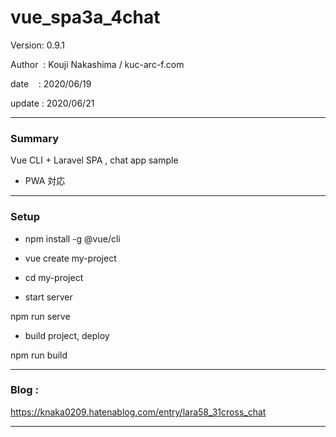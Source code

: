 ﻿# vue_spa3a_4chat

 Version: 0.9.1

 Author  : Kouji Nakashima / kuc-arc-f.com

 date    : 2020/06/19

 update  : 2020/06/21

***
### Summary

Vue CLI + Laravel SPA , chat app sample

* PWA 対応

***
### Setup

* npm install -g @vue/cli

* vue create my-project

* cd my-project

* start server

npm run serve

* build project, deploy

npm run build

***
### Blog :

https://knaka0209.hatenablog.com/entry/lara58_31cross_chat


***

